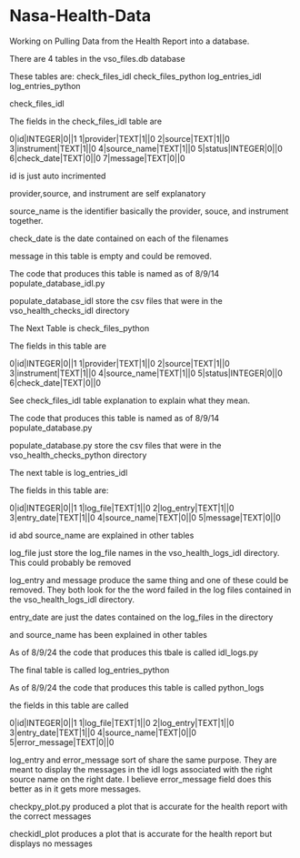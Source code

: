 # Nasa-Health-Data
Working on Pulling Data from the Health Report into a database.

There are 4 tables in the vso_files.db database

These tables are: 
check_files_idl     check_files_python  log_entries_idl     log_entries_python


check_files_idl

The fields in the  check_files_idl table are 

0|id|INTEGER|0||1 
1|provider|TEXT|1||0
2|source|TEXT|1||0
3|instrument|TEXT|1||0
4|source_name|TEXT|1||0
5|status|INTEGER|0||0
6|check_date|TEXT|0||0
7|message|TEXT|0||0


id is just auto incrimented

provider,source, and instrument are self explanatory

source_name is the identifier basically the provider, souce, and instrument together.

check_date is the date contained on each of the filenames

message in this table is empty and could be removed.

The code that produces this table is named as of 8/9/14 populate_database_idl.py

populate_database_idl store the csv files that were in the vso_health_checks_idl directory

The Next Table is check_files_python

The fields in this table are 

0|id|INTEGER|0||1
1|provider|TEXT|1||0
2|source|TEXT|1||0
3|instrument|TEXT|1||0
4|source_name|TEXT|1||0
5|status|INTEGER|0||0
6|check_date|TEXT|0||0

See check_files_idl table explanation to explain what they mean.

The code that produces this table is named as of 8/9/14 populate_database.py

populate_database.py store the csv files that were in the vso_health_checks_python directory


The next table is log_entries_idl

The fields in this table are:

0|id|INTEGER|0||1
1|log_file|TEXT|1||0
2|log_entry|TEXT|1||0
3|entry_date|TEXT|1||0
4|source_name|TEXT|0||0
5|message|TEXT|0||0

id abd source_name are explained in other tables

log_file just store the log_file names in the vso_health_logs_idl directory. This could probably be removed

log_entry and message produce the same thing and one of these could be removed. They both look for the the word failed in the log files contained in the vso_health_logs_idl directory.

entry_date are just the dates contained on the log_files in the directory

and source_name has been explained in other tables

As of 8/9/24 the code that produces this tbale is called idl_logs.py

The final table is called log_entries_python

As of 8/9/24 the code that produces this table is called python_logs

the fields in this table are called

0|id|INTEGER|0||1
1|log_file|TEXT|1||0
2|log_entry|TEXT|1||0
3|entry_date|TEXT|1||0
4|source_name|TEXT|0||0
5|error_message|TEXT|0||0

log_entry and error_message sort of share the same purpose. They are meant to display the messages in the idl logs associated with the right source name on the right date. I believe error_message field does this better as in it gets more messages.

checkpy_plot.py produced a plot that is accurate for the health report with the correct messages

checkidl_plot produces a plot that is accurate for the health report but displays no messages